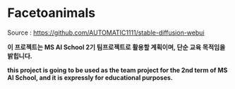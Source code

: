 # Facetoanimals
Source : https://github.com/AUTOMATIC1111/stable-diffusion-webui

**이 프로젝트는 MS AI School 2기 팀프로젝트로 활용할 계획이며, 단순 교육 목적임을 밝힙니다.**

**this project is going to be used as the team project for the 2nd term of MS AI School, and it is expressly for educational purposes.**

